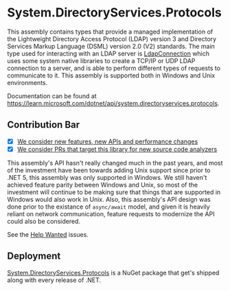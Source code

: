 # System.DirectoryServices.Protocols
This assembly contains types that provide a managed implementation of the Lightweight Directory Access Protocol (LDAP) version 3 and Directory Services Markup Language (DSML) version 2.0 (V2) standards. The main type used for interacting with an LDAP server is [LdapConnection](https://learn.microsoft.com/dotnet/api/system.directoryservices.protocols.ldapconnection) which uses some system native libraries to create a TCP/IP or UDP LDAP connection to a server, and is able to perform different types of requests to communicate to it. This assembly is supported both in Windows and Unix environments.

Documentation can be found at https://learn.microsoft.com/dotnet/api/system.directoryservices.protocols.

## Contribution Bar
- [x] [We consider new features, new APIs and performance changes](../../libraries/README.md#primary-bar)
- [x] [We consider PRs that target this library for new source code analyzers](../../libraries/README.md#secondary-bars)

This assembly's API hasn't really changed much in the past years, and most of the investment have been towards adding Unix support since prior to .NET 5, this assembly was only supported in Windows. We still haven't achieved feature parity between Windows and Unix, so most of the investment will continue to be making sure that things that are supported in Windows would also work in Unix. Also, this assembly's API design was done prior to the existance of `async/await` model, and given it is heavily reliant on network communication, feature requests to modernize the API could also be considered.

See the [Help Wanted](https://github.com/dotnet/runtime/issues?q=is%3Aissue+is%3Aopen+label%3A%22help+wanted%22+label%3Aarea-System.DirectoryServices) issues.

## Deployment
[System.DirectoryServices.Protocols](https://www.nuget.org/packages/System.DirectoryServices.Protocols) is a NuGet package that get's shipped along with every release of .NET.
